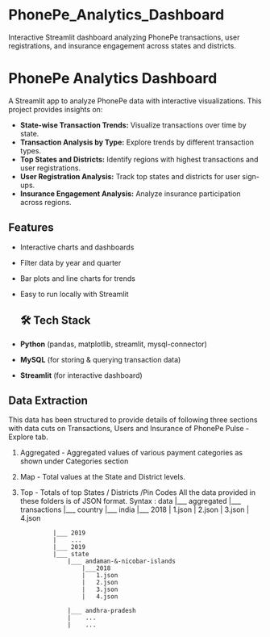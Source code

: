 # PhonePe_Analytics_Dashboard
Interactive Streamlit dashboard analyzing PhonePe transactions, user registrations, and insurance engagement across states and districts.
# PhonePe Analytics Dashboard

A Streamlit app to analyze PhonePe data with interactive visualizations. This project provides insights on:

- **State-wise Transaction Trends:** Visualize transactions over time by state.
- **Transaction Analysis by Type:** Explore trends by different transaction types.
- **Top States and Districts:** Identify regions with highest transactions and user registrations.
- **User Registration Analysis:** Track top states and districts for user sign-ups.
- **Insurance Engagement Analysis:** Analyze insurance participation across regions.

## Features
- Interactive charts and dashboards
- Filter data by year and quarter
- Bar plots and line charts for trends
- Easy to run locally with Streamlit

  ## 🛠️ Tech Stack
- **Python** (pandas, matplotlib, streamlit, mysql-connector)
- **MySQL** (for storing & querying transaction data)
- **Streamlit** (for interactive dashboard)

## Data Extraction
This data has been structured to provide details of following three sections with data cuts on Transactions, Users and Insurance of PhonePe Pulse - Explore tab.

1) Aggregated - Aggregated values of various payment categories as shown under Categories section
2) Map - Total values at the State and District levels.
3) Top - Totals of top States / Districts /Pin Codes
All the data provided in these folders is of JSON format.
Syntax :
data
|___ aggregated
    |___ transactions
        |___ country
            |___ india
                |___ 2018
                |    1.json
                |    2.json
                |    3.json
                |    4.json

                |___ 2019
                |    ...
                |___ 2019
                |___ state
                    |___ andaman-&-nicobar-islands
                        |___2018
                        |   1.json
                        |   2.json
                        |   3.json
                        |   4.json

                    |___ andhra-pradesh
                    |    ...
                    |    ...

